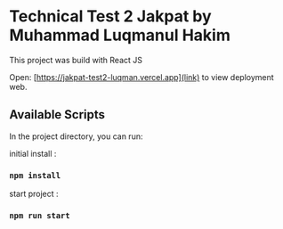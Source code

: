 # Technical Test 2 Jakpat by Muhammad Luqmanul Hakim

This project was build with React JS

Open:  [https://jakpat-test2-luqman.vercel.app](link) to view deployment web.

## Available Scripts

In the project directory, you can run:

initial install : 
### `npm install`


start project : 
### `npm run start`

